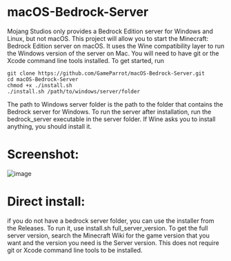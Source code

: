 # macOS-Bedrock-Server
Mojang Studios only provides a Bedrock Edition server for Windows and Linux, but not macOS. This project will allow you to start the Minecraft: Bedrock Edition server on macOS. It uses the Wine compatibility layer to run the Windows version of the server on Mac. You will need to have git or the Xcode command line tools installed.
To get started, run
```
git clone https://github.com/GameParrot/macOS-Bedrock-Server.git
cd macOS-Bedrock-Server
chmod +x ./install.sh
./install.sh /path/to/windows/server/folder
```

The path to Windows server folder is the path to the folder that contains the Bedrock server for Windows. To run the server after installation, run the bedrock_server executable in the server folder. If Wine asks you to install anything, you should install it.
# Screenshot:
![image](https://user-images.githubusercontent.com/85067619/125362532-0f0db980-e33d-11eb-9ea4-04f7c2cc8dc8.jpg)
# Direct install:
if you do not have a bedrock server folder, you can use the installer from the Releases. To run it, use install.sh full_server_version. To get the full server version, search the Minecraft Wiki for the game version that you want and the version you need is the Server version. This does not require git or Xcode command line tools to be installed.

